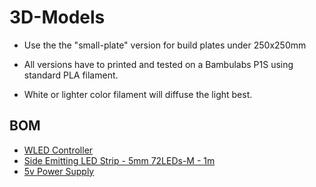 # 3D-Models

* Use the the "small-plate" version for build plates under 250x250mm

* All versions have to printed and tested on a Bambulabs P1S using standard PLA filament. 

* White or lighter color filament will diffuse the light best.

## BOM
* [WLED Controller](https://www.athom.tech/blank-1/wled-2812b-led-strip-controller)
* [Side Emitting LED Strip - 5mm 72LEDs-M - 1m](https://www.aliexpress.us/item/3256804326430015.html)
* [5v Power Supply](https://amzn.to/3uoYYFV)
